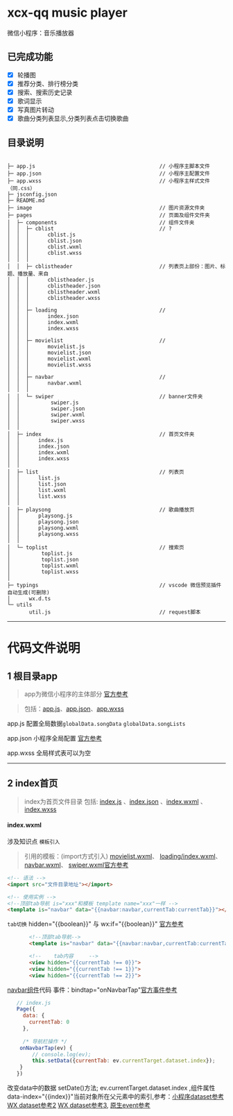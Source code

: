 # xcx-qq music player
微信小程序：音乐播放器

## 已完成功能
* [x] 轮播图
* [x] 推荐分类、排行榜分类
* [x] 搜索、搜索历史记录
* [x] 歌词显示
* [x] 写真图片转动
* [x] 歌曲分类列表显示,分类列表点击切换歌曲

## 目录说明
```

├─ app.js                                        // 小程序主脚本文件
├─ app.json                                      // 小程序主配置文件
├─ app.wxss                                      // 小程序主样式文件（同.css）
├─ jsconfig.json
├─ README.md
├─ image                                         // 图片资源文件夹
├─ pages                                         // 页面及组件文件夹   
│  ├─ components                                 // 组件文件夹   
│  │  ├─ cblist                                  // ?
│  │  │      cblist.js
│  │  │      cblist.json
│  │  │      cblist.wxml
│  │  │      cblist.wxss
│  │  │
│  │  ├─ cblistheader                            // 列表页上部份：图片、标题、播放量、来自
│  │  │      cblistheader.js
│  │  │      cblistheader.json
│  │  │      cblistheader.wxml
│  │  │      cblistheader.wxss
│  │  │
│  │  ├─ loading                                 // 
│  │  │      index.json
│  │  │      index.wxml
│  │  │      index.wxss
│  │  │
│  │  ├─ movielist                               //
│  │  │      movielist.js
│  │  │      movielist.json
│  │  │      movielist.wxml
│  │  │      movielist.wxss
│  │  │
│  │  ├─ navbar                                  //
│  │  │      navbar.wxml
│  │  │
│  │  └─ swiper                                  // banner文件夹
│  │          swiper.js
│  │          swiper.json
│  │          swiper.wxml
│  │          swiper.wxss
│  │
│  ├─ index                                      // 首页文件夹 
│  │      index.js
│  │      index.json
│  │      index.wxml
│  │      index.wxss
│  │
│  ├─ list                                       // 列表页 
│  │      list.js
│  │      list.json
│  │      list.wxml
│  │      list.wxss
│  │
│  ├─ playsong                                   // 歌曲播放页
│  │      playsong.js
│  │      playsong.json
│  │      playsong.wxml
│  │      playsong.wxss
│  │
│  └─ toplist                                    // 搜索页 
│          toplist.js
│          toplist.json
│          toplist.wxml
│          toplist.wxss
│
├─ typings                                       // vscode 微信预览插件自动生成(可删除)
│      wx.d.ts
└─ utils                                            
       util.js                                   // request脚本
```
-----

# 代码文件说明

## 1 根目录app
> app为微信小程序的主体部分 [官方参考](https://mp.weixin.qq.com/debug/wxadoc/dev/component/)

> 包括：[app.js](./app.js)、[app.json](./app.json)、[app.wxss](./app.wxss)

app.js 配置全局数据```globalData.songData```  ```globalData.songLists```

app.json 小程序全局配置 [官方参考](https://mp.weixin.qq.com/debug/wxadoc/dev/framework/config.html)

app.wxss 全局样式表可以为空

----

## 2 index首页
> index为首页文件目录 
> 包括: [index.js](./pages/index/index.js) 、[index.json](./pages/index/index.json) 、[index.wxml](./pages/index/index.wxml) 、[index.wxss](./pages/index/index.wxss)
#### index.wxml

涉及知识点
```模板引入```
> 引用的模板：(import方式引入)
[movielist.wxml](./components/movielist/movielist.wxml)、
[loading/index.wxml](./components/loading/index.wxml)、
[navbar.wxml](./components/navbar/navbar.wxml)、
[swiper.wxml](./components/swiper/swiper.wxml)[官方参考](https://mp.weixin.qq.com/debug/wxadoc/dev/framework/view/wxml/template.html)
```html
<!-- 语法 -->
<import src="文件目录地址"></import>

<!-- 使用实例 -->
<!--顶部tab导航 is="xxx"和模板 template name="xxx"一样 -->
<template is="navbar" data="{{navbar:navbar,currentTab:currentTab}}"></template>
```

```tab切换```
hidden="{{boolean}}" 与 wx:if="{{boolean}}" [官方参考](https://mp.weixin.qq.com/debug/wxadoc/dev/framework/view/wxml/conditional.html)

```html
       <!--顶部tab导航-->
       <template is="navbar" data="{{navbar:navbar,currentTab:currentTab}}"></template>

       <!--    tab内容     -->
       <view hidden="{{currentTab !== 0}}">
       <view hidden="{{currentTab !== 1}}">
       <view hidden="{{currentTab !== 2}}">
```
[navbar组件](./components/navbar/navbar.wxml)代码 事件：bindtap="onNavbarTap"[官方事件参考](https://mp.weixin.qq.com/debug/wxadoc/dev/framework/view/wxml/event.html)

```javascript
   // index.js
   Page({
     data: {
       currentTab: 0
     },
     
     /* 导航栏操作 */
    onNavbarTap(ev) {
        // console.log(ev);
        this.setData({currentTab: ev.currentTarget.dataset.index});
    }
   })
```
改变data中的数据 setDate()方法;
ev.currentTarget.dataset.index ,组件属性data-index="{{index}}"当前对象所在父元素中的索引,参考：[小程序dataset参考](http://www.aiyingli.com/44636.html) [WX dataset参考2](http://www.aiyingli.com/46397.html) [WX dataset参考3](http://blog.csdn.net/beilinyu/article/details/53945438), [原生event参考](http://www.w3school.com.cn/jsref/event_currenttarget.asp)
